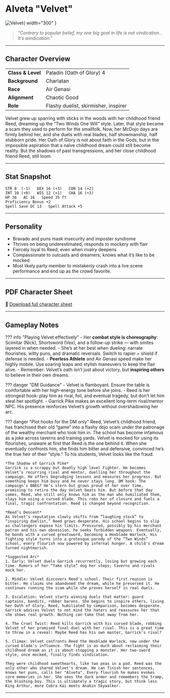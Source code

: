# Alveta "Velvet" 

![Velvet](../assets/alveta-velvet.png){ width="300" }

> *"Contrary to popular belief, my one big goal in life is not vindication… It’s windication."*

---

## Character Overview

|                   |                                      |
| ----------------- | ------------------------------------ |
| **Class & Level** | Paladin (Oath of Glory) 4            |
| **Background**    | Charlatan                            |
| **Race**          | Air Genasi                           |
| **Alignment**     | Chaotic Good                         |
| **Role**          | Flashy duelist, skirmisher, inspirer  |

Velvet grew up sparring with sticks in the woods with her childhood friend Reed, dreaming up the “Two Winds One Will” style. Later, that style became a scam they used to perform for the smallfolk. Now, her McDojo days are firmly behind her, and  she duels with real blades, half showmanship, half stubborn pride. Her Oath of Glory is not about faith in the Gods, but in the impossible aspiration that a naïve childhood dream could still become reality. But the shadows of past transgressions, and her close childhood friend Reed, still loom.

---

## Stat Snapshot

```text
STR 8  (-1)   DEX 16 (+3)   CON 14 (+2)
INT 10 (+0)   WIS 12 (+1)   CHA 16 (+3)
HP 36   AC 16   Speed 35 ft
Proficiency Bonus +2
Spell Save DC 13   Spell Attack +5
```

---

## Personality

* Bravado and puns mask insecurity and imposter syndrome
* Thrives on being underestimated, responds to mockery with flair
* Fiercely loyal to Reed, even when rivalry deepens
* Compassionate to outcasts and dreamers; knows what it’s like to be mocked
* Most likely party member to mistakenly crash into a live scene performance and end up as the crowd favorite.

---

## PDF Character Sheet

📄 [Download full character sheet](../assets/alveta-velvet.pdf)

---

## Gameplay Notes

??? info "Playing Velvet effectively"
	- Her **combat style is choreography**: Scimitar (Nick), Shortsword (Vex), and a follow-up strike — with smites layered in when needed.
	- She’s at her best when dueling: narrate flourishes, witty puns, and dramatic reversals. Switch to rapier + shield if defense is needed.
	- **Peerless Athlete** and Air Genasi speed make her highly mobile. Use soaring leaps and stylish maneuvers to keep the flair alive.
	- Remember: Velvet’s oath isn’t just about victory, but **inspiring others** to believe in their own dreams.

??? danger "DM Guidance"
	- Velvet is flamboyant. Ensure the table is comfortable with her high-energy tone before she joins.
	- Reed is her strongest hook: play him as rival, foil, and eventual tragedy, but don’t let him steal her spotlight.
	- Garrick Pike makes an excellent long-term rival/mentor NPC. His presence reinforces Velvet’s growth without overshadowing her arc.

??? danger "Plot hooks for the DM only"
	Reed, Velvet’s childhood friend, has franchised their old “game” into a flashy dojo scam under the patronage of the wealthy merchant who took him in. The school has become infamous as a joke across taverns and training yards. Velvet is mocked for using its flourishes, unaware at first that Reed is the one behind it. When she eventually confronts him, she finds him bitter and defensive, convinced he’s the true heir of their “style.” To his students, Velvet looks like the fraud. 

	*The Shadow of Garrick Pike* 
	Garrick is a scrappy but deadly high level Fighter. He becomes Velvet’s recurring rival and mentor, duelling her throughout the campaign. He offers begrudging lessons and measures her progress. But something keeps him busy and he never stays long. DM hook: The campaign's BBEG? He’s stern but grows proud of her over time, promising to retire the day Velvet beats him. But before that day comes, Reed, who still only knows him as the man who humiliated them, slays him using a cursed blade. This robs her of closure and fuels a final, tragic confrontation. Reed is changed beyond recognition.

	*Reed’s Descent* 
	As Velvet’s reputation slowly shifts from “laughing stock” to “inspiring duelist,” Reed grows desperate. His school begins to slip as challengers expose his limits. Pressured, possibly by his merchant patron and his own obsession, he seeks forbidden weapons. Eventually, he bonds with a cursed greatsword, becoming a Hexblade Warlock. His fighting style turns into a grotesque parody of the “Two Winds” school, every flourish now powered by infernal hunger. A child's dream turned nightmarish.

	*Suggested Arc*
	1. Early: Velvet duels Garrick recurrently, losing but growing each time. Rumors of her “fake style” dog her steps; taverns and rivals mock her. 

	2. Middle: Velvet discovers Reed's school. Their first reunion is bitter. He claims she abandoned the dream, while he preserved it. He continues running the scam while she proves herself in real duels. 

	3. Escalation: Velvet starts winning duels that matter: guard captains, bandits, robber barons. She begins to inspire others, living her Oath of Glory. Reed, humiliated by comparison, becomes desperate. Garrick advices Velvet to not mind the haters and reassures her that she shows real growth. Nothing can take that away from her. 

	4. The Cruel Twist: Reed kills Garrick with his cursed blade, robbing Velvet of her promised final duel with her rival. This is a great time to throw in a reveal: Maybe Reed has his own master, Garrick's rival?

	5. Climax: Velvet confronts Reed the Hexblade Warlock, now under the cursed blade's influence. The fight is as much about reclaiming their childhood dream as it is about stopping a monster. Her two-sword style, once mocked, finally finds vindication.

	They were childhood sweethearts, like two peas in a pod. Reed was the only other who shared Velvet's dream. He can finish her sentences, knows her puns, calls her "Alveta". Every flourish he makes evokes core memories in her. She sees the dark armor and remembers the tramp, the blushing boy. This is ultimately a tragic story, but think less King Arthur, more Cobra Kai meets Anakin Skywalker.

---

